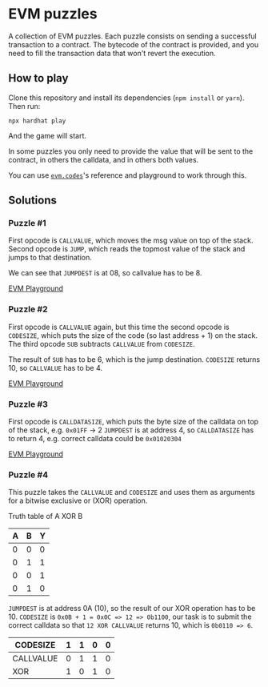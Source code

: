 # EVM puzzles

A collection of EVM puzzles. Each puzzle consists on sending a successful transaction to a contract. The bytecode of the contract is provided, and you need to fill the transaction data that won't revert the execution.

## How to play

Clone this repository and install its dependencies (`npm install` or `yarn`). Then run:

```
npx hardhat play
```

And the game will start.

In some puzzles you only need to provide the value that will be sent to the contract, in others the calldata, and in others both values.

You can use [`evm.codes`](https://www.evm.codes/)'s reference and playground to work through this.

## Solutions

### Puzzle #1

First opcode is `CALLVALUE`, which moves the msg value on top of the stack.
Second opcode is `JUMP`, which reads the topmost value of the stack and jumps to that destination.

We can see that `JUMPDEST` is at 08, so callvalue has to be 8.

[EVM Playground](https://www.evm.codes/playground?callValue=8&unit=Wei&codeType=Mnemonic&code='CALLVALUEy~~~~~~yDESTzSTOP'~zREVERTz%5CnyzJUMP%01yz~_)

### Puzzle #2

First opcode is `CALLVALUE` again, but this time the second opcode is `CODESIZE`, which puts the size of the code (so last address + 1) on the stack. The third opcode `SUB` subtracts `CALLVALUE` from `CODESIZE`.

The result of `SUB` has to be 6, which is the jump destination. `CODESIZE` returns 10, so `CALLVALUE` has to be 4.

[EVM Playground](https://www.evm.codes/playground?callValue=4&unit=Wei&codeType=Mnemonic&code='CALLVALUEzCODESIZEzSUBy~~yDESTzSTOP~~'~zREVERTz%5CnyzJUMP%01yz~_)

### Puzzle #3

First opcode is `CALLDATASIZE`, which puts the byte size of the calldata on top of the stack, e.g. `0x01FF` -> 2
`JUMPDEST` is at address 4, so `CALLDATASIZE` has to return 4, e.g. correct calldata could be `0x01020304`

[EVM Playground](https://www.evm.codes/playground?unit=Wei&callData=0xff010203FF&codeType=Mnemonic&code='CALLDATASIZEyzzyDEST~STOP~'~%5Cnz~REVERTy~JUMP%01yz~_)

### Puzzle #4

This puzzle takes the `CALLVALUE` and `CODESIZE` and uses them as arguments for a bitwise exclusive or (XOR) operation.

Truth table of A XOR B

| A   | B   | Y   |
| --- | --- | --- |
| 0   | 0   | 0   |
| 0   | 1   | 1   |
| 0   | 0   | 1   |
| 0   | 1   | 0   |

`JUMPDEST` is at address 0A (10), so the result of our XOR operation has to be 10.
`CODESIZE` is `0x0B + 1 = 0x0C => 12 => 0b1100`, our task is to submit the correct calldata so that `12 XOR CALLVALUE` returns 10, which is `0b0110 => 6`.

| CODESIZE  | 1   | 1   | 0   | 0   |
| --------- | --- | --- | --- | --- |
| CALLVALUE | 0   | 1   | 1   | 0   |
| XOR       | 1   | 0   | 1   | 0   |
